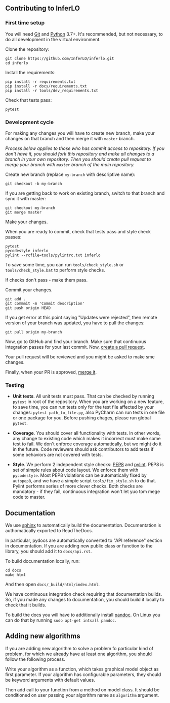 ## Contributing to InferLO

### First time setup

You will need [Git](https://git-scm.com/) and [Python](python.org) 3.7+. It's
recommended, but not necessary, to do all development in the virtual environment.

Clone the repository:

```
git clone https://github.com/InferLO/inferlo.git
cd inferlo
```

Install the requirements:

```
pip install -r requirements.txt
pip install -r docs/requirements.txt
pip install -r tools/dev_requirements.txt
```


Check that tests pass:

```
pytest
```


### Development cycle

For making any changes you will have to create new branch, make your changes 
on that branch and then merge it with `master` branch.

*Process below applies to those who has commit access to repository.
If you don't have it, you should fork this repository and make all changes to a
branch in your own repository. Then you should create pull request to merge
your branch with ```master``` branch of the main repository.*

Create new branch (replace ```my-branch``` with descriptive name):
```
git checkout -b my-branch
```

If you are getting back to work on existing branch, switch to that branch
and sync it with master:

```
git checkout my-branch
git merge master
```

Make your changes.

When you are ready to commit, check that tests pass and style check passes:

```
pytest
pycodestyle inferlo 
pylint --rcfile=tools/pylintrc.txt inferlo
```

To save some time, you can run ```tools/check_style.sh```
or ```tools/check_style.bat``` to perform style checks.

If checks don't pass - make them pass.

Commit your changes.

```
git add .
git commmit -m 'Commit description'
git push origin HEAD
```

If you get error at this point saying "Updates were rejected", then remote 
version of your branch was updated, you have to pull the changes:

```git pull origin my-branch```

Now, go to GitHub and find your branch. Make sure that continuous integration
passes for your last commit. Now, 
[create a pull request](https://help.github.com/en/github/collaborating-with-issues-and-pull-requests/creating-a-pull-request).

Your pull request will be reviewed and you might be asked to make sme changes.

Finally, when your PR is approved,
[merge it](https://help.github.com/en/github/collaborating-with-issues-and-pull-requests/merging-a-pull-request).

### Testing 

* **Unit tests**. All unit tests must pass. 
That can be checked by running ```pytest``` in root of the repository. 
When you are working on a new feature, to save time, you can run tests only for
the test file affected by your changes: ```pytest path_to_file.py```, 
also PyCharm can run tests in one file or one package for you. 
Before pushing chages, please run global ```pytest```.

* **Coverage**. You should cover all functionality with tests. In other words, any
change to existing code which makes it incorrect must make some test to fail. We 
don't enforce coverage automatically, but we might do it in the future.
Code reviewers should ask contributors to add tests if some behaviors are not
covered with tests.

* **Style**. We perform 2 independent style checks: 
[PEP8](https://www.python.org/dev/peps/pep-0008/) and 
[pylint](https://www.pylint.org/). PEP8 is set of simple rules about code layout.
We enforce them with ```pycodestyle```. Most PEP8 violations can be automatically 
fixed by ```autopep8```, and we have a simple script ```tools/fix_style.sh``` to
do that. Pylint performs series of more clever checks. Both
checks are mandatory - if they fail, continuous integration won't let
yuo tom mege code to master.

## Documentation

We use [sphinx](https://www.sphinx-doc.org/en/master/) to automatically 
build the documentation. Documentation is authomatically exported to 
ReadTheDocs.

In particular, pydocs are automatically converted to "API reference" section in
documentation. If you are adding new public class or function to the library,
you should add it to ```docs/api.rst```.

To build documentation locally, run:

```
cd docs
make html
```

And then open ```docs/_build/html/index.html```.

We have continuous integration check requiring that documentation builds. 
So, if you made any changes to documentation, you should build it locally to 
check that it builds.

To build the docs you will have to additionally install 
[pandoc](https://pandoc.org/). On Linux you can do that by running
```sudo apt-get intsall pandoc```.

## Adding new algorithms

If you are adding new algorithm to solve a problem fo particular kind of problem,
for which we already have at least one algorithm, you should follow the following 
process.

Write your algorithm as a function, which takes graphical model object
as first parameter. If your algorithm has configurable parameters, they
should be keyword arguments with default values.

Then add call to your function from a method on model class. It should be 
conditioned on user passing your algorithm name as ```algorithm``` argument.